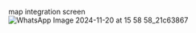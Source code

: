 map integration screen
![WhatsApp Image 2024-11-20 at 15 58 58_21c63867](https://github.com/user-attachments/assets/ef425598-17e4-4fcb-83ba-31d9bc41a5a2)

